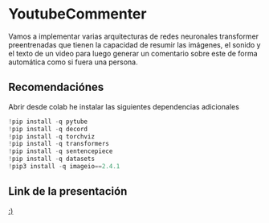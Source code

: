 # YoutubeCommenter

Vamos a implementar varias arquitecturas de redes neuronales transformer preentrenadas que tienen la capacidad de resumir las imágenes, el sonido y el texto de un video para luego generar un comentario sobre este de forma automática como si fuera una persona.

## Recomendaciónes 

Abrir desde colab he instalar las siguientes dependencias adicionales

```python
!pip install -q pytube
!pip install -q decord
!pip install -q torchviz
!pip install -q transformers
!pip install -q sentencepiece
!pip install -q datasets
!pip3 install -q imageio==2.4.1
```

## Link de la presentación

[:)](https://www.canva.com/design/DAFTR5VD4x8/IrohP5NNTo3ITH4ZUynoHw/view?utm_content=DAFTR5VD4x8&utm_campaign=designshare&utm_medium=link2&utm_source=sharebutton)
